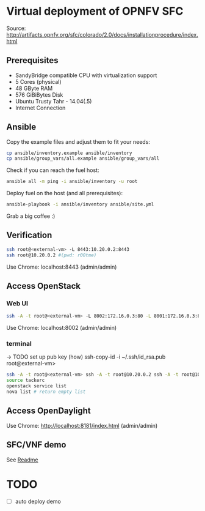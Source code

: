 # Virtual deployment of OPNFV SFC

Source: <http://artifacts.opnfv.org/sfc/colorado/2.0/docs/installationprocedure/index.html>

## Prerequisites

- SandyBridge compatible CPU with virtualization support
- 5 Cores (physical)
- 48 GByte RAM
- 576 GiBiBytes Disk
- Ubuntu Trusty Tahr - 14.04(.5)
- Internet Connection

## Ansible

Copy the example files and adjust them to fit your needs:

```bash
cp ansible/inventory.example ansible/inventory
cp ansible/group_vars/all.example ansible/group_vars/all
```

Check if you can reach the fuel host:

```bash
ansible all -m ping -i ansible/inventory -u root
```

Deploy fuel on the host (and all prerequisites):

```bash
ansible-playbook -i ansible/inventory ansible/site.yml
```

Grab a big coffee :)

## Verification

```bash
ssh root@<external-vm> -L 8443:10.20.0.2:8443
ssh root@10.20.0.2 #(pwd: r00tme)
```

Use Chrome: localhost:8443 (admin/admin)

## Access OpenStack

### Web UI

```bash
ssh -A -t root@<external-vm> -L 8002:172.16.0.3:80 -L 8001:172.16.0.3:8000 -L 8181:172.16.0.3:8181 -L 6080:172.16.0.3:6080
```

Use Chrome: localhost:8002 (admin/admin)

### terminal

-> TODO set up pub key (how) ssh-copy-id -i ~/.ssh/id_rsa.pub root@external-vm>

```bash
ssh -A -t root@<external-vm> ssh -A -t root@10.20.0.2 ssh -A -t root@10.20.0.3 #(pwd: r00tme)
source tackerc
openstack service list
nova list # return empty list
```

## Access OpenDaylight

Use Chrome: <http://localhost:8181/index.html> (admin/admin)

## SFC/VNF demo

See [Readme](docs/sfc_demo.md)

# TODO

- [ ] auto deploy demo
